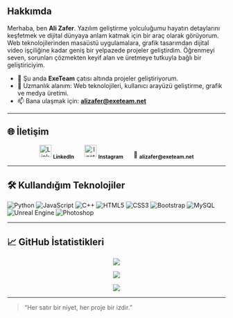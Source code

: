 ## Hakkımda

Merhaba, ben **Ali Zafer**. Yazılım geliştirme yolculuğumu hayatın detaylarını keşfetmek ve dijital dünyaya anlam katmak için bir araç olarak görüyorum. Web teknolojilerinden masaüstü uygulamalara, grafik tasarımdan dijital video işçiliğine kadar geniş bir yelpazede projeler geliştirdim. Öğrenmeyi seven, sorunları çözmekten keyif alan ve üretmeye tutkuyla bağlı bir geliştiriciyim.

- 🔭 Şu anda **ExeTeam** çatısı altında projeler geliştiriyorum.
- 💼 Uzmanlık alanım: Web teknolojileri, kullanıcı arayüzü geliştirme, grafik ve medya üretimi.
- 📫 Bana ulaşmak için: **alizafer@exeteam.net**

---

## 🌐 İletişim

<p align="center">
  <a href="https://www.linkedin.com/in/AliZafer" target="_blank" rel="noopener noreferrer" style="text-decoration:none; margin-right:20px;">
    <img src="https://raw.githubusercontent.com/rahuldkjain/github-profile-readme-generator/master/src/images/icons/Social/linked-in-alt.svg" alt="LinkedIn" width="28" height="28" />  
    <sub><b>LinkedIn</b></sub>
  </a>

  <a href="https://instagram.com/AliZafer72" target="_blank" rel="noopener noreferrer" style="text-decoration:none; margin-right:20px;">
    <img src="https://raw.githubusercontent.com/rahuldkjain/github-profile-readme-generator/master/src/images/icons/Social/instagram.svg" alt="Instagram" width="28" height="28" />  
    <sub><b>Instagram</b></sub>
  </a>

  <a href="mailto:alizafer@exeteam.net" target="_blank" rel="noopener noreferrer" style="text-decoration:none;">
    📧 <sub><b>alizafer@exeteam.net</b></sub>
  </a>
</p>

---

## 🛠️ Kullandığım Teknolojiler

![Python](https://img.shields.io/badge/python-3670A0?style=for-the-badge&logo=python&logoColor=ffdd54)
![JavaScript](https://img.shields.io/badge/javascript-%23323330.svg?style=for-the-badge&logo=javascript&logoColor=%23F7DF1E)
![C++](https://img.shields.io/badge/-C++-365dbf.svg?logo=C%2B%2B&style=for-the-badge)
![HTML5](https://img.shields.io/badge/html5-%23E34F26.svg?style=for-the-badge&logo=html5&logoColor=white)
![CSS3](https://img.shields.io/badge/css3-%231572B6.svg?style=for-the-badge&logo=css3&logoColor=white)
![Bootstrap](https://img.shields.io/badge/bootstrap-%23563D7C.svg?style=for-the-badge&logo=bootstrap&logoColor=white)
![MySQL](https://img.shields.io/badge/mysql-%2300f.svg?style=for-the-badge&logo=mysql&logoColor=white)
![Unreal Engine](https://img.shields.io/badge/unrealengine-%23313131.svg?style=for-the-badge&logo=unrealengine&logoColor=white)
![Photoshop](https://img.shields.io/badge/Adobe%20Photoshop-%2331A8FF.svg?style=for-the-badge&logo=adobe%20photoshop&logoColor=white)

---

## 📈 GitHub İstatistikleri

<p align="center">
  <img src="https://github-readme-stats.vercel.app/api?username=AliZafer0&theme=material-palenight&show_icons=true" />
</p>

<p align="center">
  <img src="https://github-readme-streak-stats.herokuapp.com/?user=AliZafer0&theme=material-palenight" />
</p>

<p align="center">
  <img src="https://github-readme-stats.vercel.app/api/top-langs/?username=AliZafer0&layout=compact&theme=material-palenight" />
</p>

---

> “Her satır bir niyet, her proje bir izdir.”
